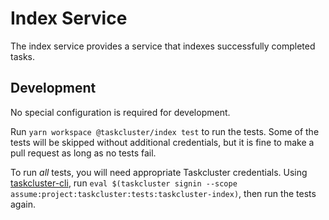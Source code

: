 # Index Service

The index service provides a service that indexes successfully completed tasks.

Development
-----------

No special configuration is required for development.

Run `yarn workspace @taskcluster/index test` to run the tests.
Some of the tests will be skipped without additional credentials, but it is fine to make a pull request as long as no tests fail.

To run *all* tests, you will need appropriate Taskcluster credentials.
Using [taskcluster-cli](https://github.com/taskcluster/taskcluster-cli), run `eval $(taskcluster signin --scope assume:project:taskcluster:tests:taskcluster-index)`, then run the tests again.
